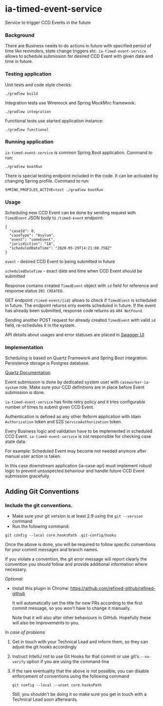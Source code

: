 # ia-timed-event-service
Service to trigger CCD Events in the future 

### Background
There are Business needs to do actions in future with specified period of time like reminders, state change triggers etc.
`ia-timed-event-service` allows to schedule submission for desired CCD Event with given date and time in future.

### Testing application
Unit tests and code style checks:
```
./gradlew build
```

Integration tests use Wiremock and Spring MockMvc framework:
```
./gradlew integration
```

Functional tests use started application instance:
```
./gradlew functional
```

### Running application

`ia-timed-event-service` is common Spring Boot application. Command to run:
```
./gradlew bootRun
```

There is special testing endpoint included in the code. It can be activated by changing Spring profile. Command to run:
```
SPRING_PROFILES_ACTIVE=test ./gradlew bootRun
```


### Usage

Scheduling new CCD Event can be done by sending request with `TimedEvent` JSON body to `/timed-event` endpoint:
```
{
  "caseId": 0,
  "caseType": "Asylum",
  "event": "someEvent",
  "jurisdiction": "IA",
  "scheduledDateTime": "2020-05-29T14:21:08.758Z"
}
```

`event` - desired CCD Event to being submitted in future

`scheduledDateTime` - exact date and time when CCD Event should be submitted

Response contains created `TimedEvent` object with `id` field for reference and response status `201 CREATED`.

GET endpoint `/timed-event/{id}` allows to check if `TimedEvent` is scheduled in future. The endpoint returns only events scheduled in future. If the event has already been submitted, response code returns as `404 NotFound`.

Sending another POST request for already created `TimedEvent` with valid `id` field, re-schedules it in the system.

API details about usages and error statuses are placed in [Swagger UI](http://ia-timed-event-service-aat.service.core-compute-aat.internal/swagger-ui.html)

### Implementation

Scheduling is based on Quartz Framework and Spring Boot integration. Persistence storage is Postgres database.

[Quartz Documentation](http://www.quartz-scheduler.org/documentation/)

Event submission is done by dedicated system user with `caseworker-ia-system` role. Make sure your CCD definitions are in place before Event submission is done.

`ia-timed-event-service` has finite retry policy and it tries configurable number of times to submit given CCD Event.

Authentication is defined as any other Reform application with Idam `Authorization` token and S2S `ServiceAuthorization` token.

Every Business logic and validation have to be implemented in scheduled CCD Event. `ia-timed-event-serivce` is not responsible for checking case state data.
 
For example: Scheduled Event may become not needed anymore after manual user action is taken. 

In this case downstream application (ia-case-api) must implement robust logic to prevent unsuspected behaviour and handle future CCD Event submission gracefully. 


## Adding Git Conventions

### Include the git conventions.
* Make sure your git version is at least 2.9 using the `git --version` command
* Run the following command:
```
git config --local core.hooksPath .git-config/hooks
```
Once the above is done, you will be required to follow specific conventions for your commit messages and branch names.

If you violate a convention, the git error message will report clearly the convention you should follow and provide
additional information where necessary.

*Optional:*
* Install this plugin in Chrome: https://github.com/refined-github/refined-github

  It will automatically set the title for new PRs according to the first commit message, so you won't have to change it manually.

  Note that it will also alter other behaviours in GitHub. Hopefully these will also be improvements to you.

*In case of problems*

1. Get in touch with your Technical Lead and inform them, so they can adjust the git hooks accordingly
2. Instruct IntelliJ not to use Git Hooks for that commit or use git's `--no-verify` option if you are using the command-line
3. If the rare eventuality that the above is not possible, you can disable enforcement of conventions using the following command

   `git config --local --unset core.hooksPath`

   Still, you shouldn't be doing it so make sure you get in touch with a Technical Lead soon afterwards.
